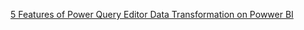[5 Features of Power Query Editor Data Transformation on Powwer BI](https://github.com/slidescope/5-features-of-power-query-editor-on-EMployees-data/blob/main/Emp%20Data%20Analysis%20-%205%20PQE%20Usage.png?raw=true)
